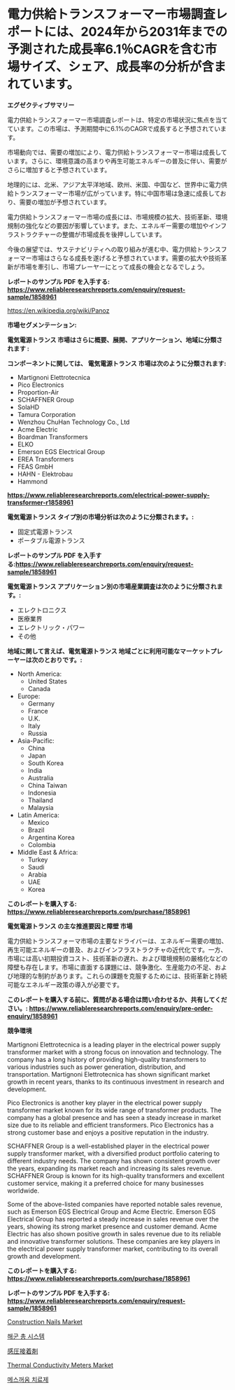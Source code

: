 <p><h1>電力供給トランスフォーマー市場調査レポートには、2024年から2031年までの予測された成長率6.1％CAGRを含む市場サイズ、シェア、成長率の分析が含まれています。</h1></p><p><strong>エグゼクティブサマリー</strong></p>
<p><p>電力供給トランスフォーマー市場調査レポートは、特定の市場状況に焦点を当てています。この市場は、予測期間中に6.1%のCAGRで成長すると予想されています。</p><p>市場動向では、需要の増加により、電力供給トランスフォーマー市場は成長しています。さらに、環境意識の高まりや再生可能エネルギーの普及に伴い、需要がさらに増加すると予想されています。</p><p>地理的には、北米、アジア太平洋地域、欧州、米国、中国など、世界中に電力供給トランスフォーマー市場が広がっています。特に中国市場は急速に成長しており、需要の増加が予想されています。</p><p>電力供給トランスフォーマー市場の成長には、市場規模の拡大、技術革新、環境規制の強化などの要因が影響しています。また、エネルギー需要の増加やインフラストラクチャーの整備が市場成長を後押ししています。</p><p>今後の展望では、サステナビリティへの取り組みが進む中、電力供給トランスフォーマー市場はさらなる成長を遂げると予想されています。需要の拡大や技術革新が市場を牽引し、市場プレーヤーにとって成長の機会となるでしょう。</p></p>
<p><strong>レポートのサンプル PDF を入手する: <a href="https://www.reliableresearchreports.com/enquiry/request-sample/1858961">https://www.reliableresearchreports.com/enquiry/request-sample/1858961</a></strong></p>
<p><a href="https://en.wikipedia.org/wiki/Panoz">https://en.wikipedia.org/wiki/Panoz</a></p>
<p><strong>市場セグメンテーション:</strong></p>
<p><strong> 電気電源トランス 市場はさらに概要、展開、アプリケーション、地域に分類されます :</strong></p>
<p><strong>コンポーネントに関しては、 電気電源トランス 市場は次のように分類されます:</strong></p>
<p><ul><li>Martignoni Elettrotecnica</li><li>Pico Electronics</li><li>Proportion-Air</li><li>SCHAFFNER Group</li><li>SolaHD</li><li>Tamura Corporation</li><li>Wenzhou ChuHan Technology Co., Ltd</li><li>Acme Electric</li><li>Boardman Transformers</li><li>ELKO</li><li>Emerson EGS Electrical Group</li><li>EREA Transformers</li><li>FEAS GmbH</li><li>HAHN - Elektrobau</li><li>Hammond</li></ul></p>
<p><strong><a href="https://www.reliableresearchreports.com/electrical-power-supply-transformer-r1858961">https://www.reliableresearchreports.com/electrical-power-supply-transformer-r1858961</a></strong></p>
<p><strong> 電気電源トランス タイプ別の市場分析は次のように分類されます。:</strong></p>
<p><ul><li>固定式電源トランス</li><li>ポータブル電源トランス</li></ul></p>
<p><strong>レポートのサンプル PDF を入手する:<a href="https://www.reliableresearchreports.com/enquiry/request-sample/1858961">https://www.reliableresearchreports.com/enquiry/request-sample/1858961</a></strong></p>
<p><strong> 電気電源トランス アプリケーション別の市場産業調査は次のように分類されます。:</strong></p>
<p><ul><li>エレクトロニクス</li><li>医療業界</li><li>エレクトリック・パワー</li><li>その他</li></ul></p>
<p><strong>地域に関して言えば、電気電源トランス 地域ごとに利用可能なマーケットプレーヤーは次のとおりです。:</strong></p>
<p><ul>
    <li>
        North America:
        <ul>
            <li>United States</li>
            <li>Canada</li>
        </ul>
    </li>
    <li>
        Europe:
        <ul>
            <li>Germany</li>
            <li>France</li>
            <li>U.K.</li>
            <li>Italy</li>
            <li>Russia</li>
        </ul>
    </li>
    <li>
        Asia-Pacific:
        <ul>
            <li>China</li>
            <li>Japan</li>
            <li>South Korea</li>
            <li>India</li>
            <li>Australia</li>
            <li>China Taiwan</li>
            <li>Indonesia</li>
            <li>Thailand</li>
            <li>Malaysia</li>
        </ul>
    </li>
    <li>
        Latin America:
        <ul>
            <li>Mexico</li>
            <li>Brazil</li>
            <li>Argentina Korea</li>
            <li>Colombia</li>
        </ul>
    </li>
    <li>
        Middle East & Africa:
        <ul>
            <li>Turkey</li>
            <li>Saudi</li>
            <li>Arabia</li>
            <li>UAE</li>
            <li>Korea</li>
        </ul>
    </li>
    </ul></p>
<p><strong>このレポートを購入する: <a href="https://www.reliableresearchreports.com/purchase/1858961">https://www.reliableresearchreports.com/purchase/1858961</a></strong></p>
<p><strong>電気電源トランス の主な推進要因と障壁 市場</strong></p>
<p><p>電力供給トランスフォーマ市場の主要なドライバーは、エネルギー需要の増加、再生可能エネルギーの普及、およびインフラストラクチャの近代化です。一方、市場には高い初期投資コスト、技術革新の遅れ、および環境規制の厳格化などの障壁も存在します。市場に直面する課題には、競争激化、生産能力の不足、および地理的な制約があります。これらの課題を克服するためには、技術革新と持続可能なエネルギー政策の導入が必要です。</p></p>
<p><strong>このレポートを購入する前に、質問がある場合は問い合わせるか、共有してください。: <a href="https://www.reliableresearchreports.com/enquiry/pre-order-enquiry/1858961">https://www.reliableresearchreports.com/enquiry/pre-order-enquiry/1858961</a></strong></p>
<p><strong>競争環境</strong></p>
<p><p>Martignoni Elettrotecnica is a leading player in the electrical power supply transformer market with a strong focus on innovation and technology. The company has a long history of providing high-quality transformers to various industries such as power generation, distribution, and transportation. Martignoni Elettrotecnica has shown significant market growth in recent years, thanks to its continuous investment in research and development.</p><p>Pico Electronics is another key player in the electrical power supply transformer market known for its wide range of transformer products. The company has a global presence and has seen a steady increase in market size due to its reliable and efficient transformers. Pico Electronics has a strong customer base and enjoys a positive reputation in the industry.</p><p>SCHAFFNER Group is a well-established player in the electrical power supply transformer market, with a diversified product portfolio catering to different industry needs. The company has shown consistent growth over the years, expanding its market reach and increasing its sales revenue. SCHAFFNER Group is known for its high-quality transformers and excellent customer service, making it a preferred choice for many businesses worldwide.</p><p>Some of the above-listed companies have reported notable sales revenue, such as Emerson EGS Electrical Group and Acme Electric. Emerson EGS Electrical Group has reported a steady increase in sales revenue over the years, showing its strong market presence and customer demand. Acme Electric has also shown positive growth in sales revenue due to its reliable and innovative transformer solutions. These companies are key players in the electrical power supply transformer market, contributing to its overall growth and development.</p></p>
<p><strong>このレポートを購入する: <a href="https://www.reliableresearchreports.com/purchase/1858961">https://www.reliableresearchreports.com/purchase/1858961</a></strong></p>
<p><strong>レポートのサンプル PDF を入手する: <a href="https://www.reliableresearchreports.com/enquiry/request-sample/1858961">https://www.reliableresearchreports.com/enquiry/request-sample/1858961</a></strong><strong></strong></p>
<p><p><a href="https://github.com/sardarp081/Market-Research-Report-List-1/blob/main/construction-nails-market.md">Construction Nails Market</a></p><p><a href="https://github.com/LuckeyCorbin/Market-Research-Report-List-2/blob/main/153847251328.md">해군 총 시스템</a></p><p><a href="https://github.com/RandallRunte2023/Market-Research-Report-List-2/blob/main/151905840169.md">感圧接着剤</a></p><p><a href="https://github.com/gcimaudf65/Market-Research-Report-List-1/blob/main/thermal-conductivity-meters-market.md">Thermal Conductivity Meters Market</a></p><p><a href="https://github.com/shampaakter36/Market-Research-Report-List-2/blob/main/122777951327.md">메스꺼움 치료제</a></p></p>